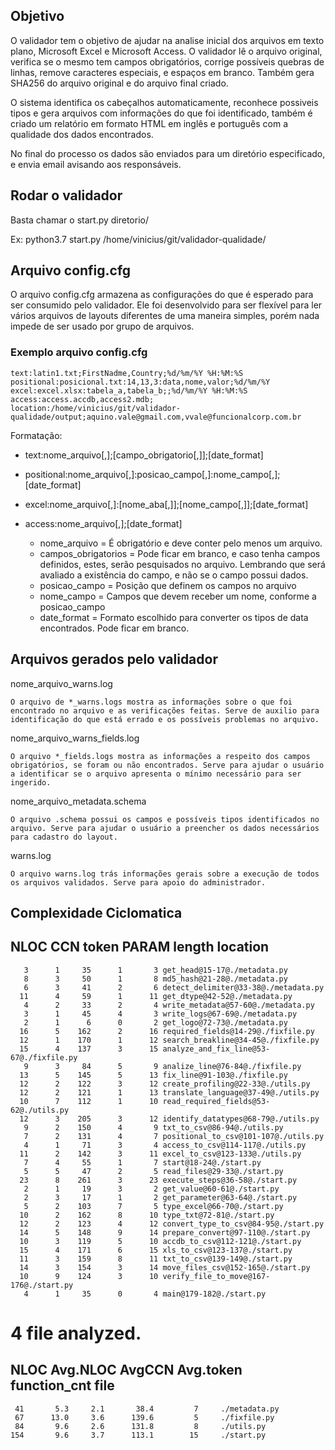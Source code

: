 ## Objetivo

O validador tem o objetivo de ajudar na analise inicial dos arquivos em texto plano, Microsoft Excel e Microsoft Access. O validador lê o arquivo original, verifica se o mesmo tem campos obrigatórios, corrige possíveis quebras de linhas, remove caracteres especiais, e espaços em branco. Também gera SHA256 do arquivo original e do arquivo final criado. 

O sistema identifica os cabeçalhos automaticamente, reconhece possiveis tipos e gera arquivos com informações do que foi identificado, também é criado um relatório em formato HTML em inglês e português com a qualidade dos dados encontrados.

No final do processo os dados são enviados para um diretório especificado, e envia email avisando aos responsáveis.


## Rodar o validador

Basta chamar o start.py diretorio/


Ex: python3.7 start.py /home/vinicius/git/validador-qualidade/


## Arquivo config.cfg

O arquivo config.cfg armazena as configurações do que é esperado para ser consumido pelo validador. Ele foi desenvolvido para ser flexível para ler vários arquivos de layouts diferentes de uma maneira simples, porém nada impede de ser usado por grupo de arquivos.

### Exemplo arquivo config.cfg

	text:latin1.txt;FirstNadme,Country;%d/%m/%Y %H:%M:%S
	positional:posicional.txt:14,13,3:data,nome,valor;%d/%m/%Y
	excel:excel.xlsx:tabela_a,tabela_b;;%d/%m/%Y %H:%M:%S
	access:access.accdb,access2.mdb;
	location:/home/vinicius/git/validador-qualidade/output;aquino.vale@gmail.com,vvale@funcionalcorp.com.br

Formatação:

- text:nome_arquivo[,];[campo_obrigatorio[,]];[date_format]
- positional:nome_arquivo[,]:posicao_campo[,]:nome_campo[,];[date_format]
- excel:nome_arquivo[,]:[nome_aba[,]];[nome_campo[,]];[date_format]
- access:nome_arquivo[,];[date_format]

	- nome_arquivo = É obrigatório e deve conter pelo menos um arquivo.
	- campos_obrigatorios = Pode ficar em branco, e caso tenha campos definidos, estes, serão pesquisados no arquivo. Lembrando que será avaliado a existência do campo, e não se o campo possui dados. 
	- posicao_campo = Posição que definem os campos no arquivo
	- nome_campo = Campos que devem receber um nome, conforme a posicao_campo
	- date_format = Formato escolhido para converter os tipos de data encontrados. Pode ficar em branco.

## Arquivos gerados pelo validador

nome_arquivo_warns.log

	O arquivo de *_warns.logs mostra as informações sobre o que foi encontrado no arquivo e as verificações feitas. Serve de auxilio para identificação do que está errado e os possíveis problemas no arquivo.


nome_arquivo_warns_fields.log

	O arquivo *_fields.logs mostra as informações a respeito dos campos obrigatórios, se foram ou não encontrados. Serve para ajudar o usuário a identificar se o arquivo apresenta o mínimo necessário para ser ingerido.


nome_arquivo_metadata.schema

	O arquivo .schema possui os campos e possíveis tipos identificados no arquivo. Serve para ajudar o usuário a preencher os dados necessários para cadastro do layout.


warns.log

	O arquivo warns.log trás informações gerais sobre a execução de todos os arquivos validados. Serve para apoio do administrador.
 



## Complexidade Ciclomatica

  NLOC    CCN   token  PARAM  length  location  
------------------------------------------------
       3      1     35      1       3 get_head@15-17@./metadata.py
       8      3     50      1       8 md5_hash@21-28@./metadata.py
       6      3     41      2       6 detect_delimiter@33-38@./metadata.py
      11      4     59      1      11 get_dtype@42-52@./metadata.py
       4      2     33      2       4 write_metadata@57-60@./metadata.py
       3      1     45      4       3 write_logs@67-69@./metadata.py
       2      1      6      0       2 get_logo@72-73@./metadata.py
      16      5    162      2      16 required_fields@14-29@./fixfile.py
      12      1    170      1      12 search_breakline@34-45@./fixfile.py
      15      4    137      3      15 analyze_and_fix_line@53-67@./fixfile.py
       9      3     84      5       9 analize_line@76-84@./fixfile.py
      13      5    145      5      13 fix_line@91-103@./fixfile.py
      12      2    122      3      12 create_profiling@22-33@./utils.py
      12      2    121      1      13 translate_language@37-49@./utils.py
      10      7    112      1      10 read_required_fields@53-62@./utils.py
      12      3    205      3      12 identify_datatypes@68-79@./utils.py
       9      2    150      4       9 txt_to_csv@86-94@./utils.py
       7      2    131      4       7 positional_to_csv@101-107@./utils.py
       4      1     71      3       4 access_to_csv@114-117@./utils.py
      11      2    142      3      11 excel_to_csv@123-133@./utils.py
       7      4     55      1       7 start@18-24@./start.py
       5      5     47      2       5 read_files@29-33@./start.py
      23      8    261      3      23 execute_steps@36-58@./start.py
       2      1     19      3       2 get_value@60-61@./start.py
       2      3     17      1       2 get_parameter@63-64@./start.py
       5      2    103      7       5 type_excel@66-70@./start.py
      10      2    162      8      10 type_txt@72-81@./start.py
      12      2    123      4      12 convert_type_to_csv@84-95@./start.py
      14      5    148      9      14 prepare_convert@97-110@./start.py
      10      3    119      5      10 accdb_to_csv@112-121@./start.py
      15      4    171      6      15 xls_to_csv@123-137@./start.py
      11      3    159      8      11 txt_to_csv@139-149@./start.py
      14      3    154      3      14 move_files_csv@152-165@./start.py
      10      9    124      3      10 verify_file_to_move@167-176@./start.py
       4      1     35      0       4 main@179-182@./start.py
4 file analyzed.
==============================================================
NLOC    Avg.NLOC  AvgCCN  Avg.token  function_cnt    file
--------------------------------------------------------------
     41       5.3     2.1       38.4         7     ./metadata.py
     67      13.0     3.6      139.6         5     ./fixfile.py
     84       9.6     2.6      131.8         8     ./utils.py
    154       9.6     3.7      113.1        15     ./start.py



